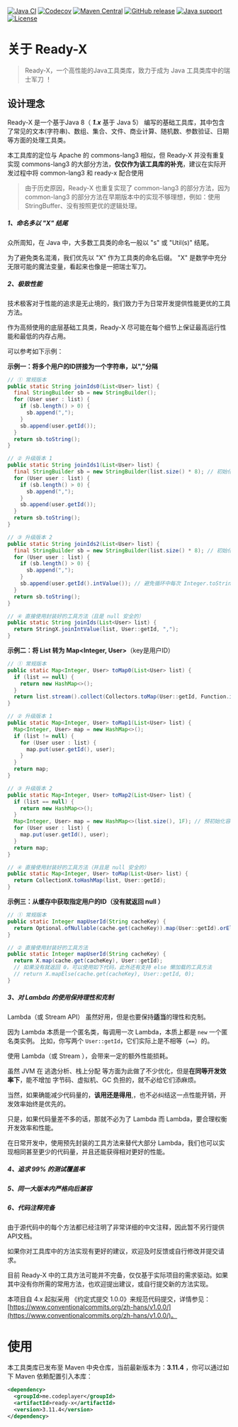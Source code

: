 [![Java CI](https://img.shields.io/github/actions/workflow/status/CodePlayer/ready-x/ci.yaml?branch=master&logo=github&logoColor=white)](https://github.com/CodePlayer/ready-x/actions/workflows/ci.yaml)
[![Codecov](https://img.shields.io/codecov/c/github/CodePlayer/ready-x/master?logo=codecov&logoColor=white)](https://codecov.io/gh/CodePlayer/ready-x/branch/master)
[![Maven Central](https://img.shields.io/maven-central/v/me.codeplayer/ready-x?logo=apache-maven&logoColor=white)](https://mvnrepository.com/artifact/me.codeplayer/ready-x)
[![GitHub release](https://img.shields.io/github/v/release/CodePlayer/ready-x)](https://github.com/CodePlayer/ready-x/releases)
[![Java support](https://img.shields.io/badge/Java-8+-green?logo=java&logoColor=white)](https://openjdk.java.net/)
[![License](https://img.shields.io/badge/License-Apache_2.0-blue.svg)](https://opensource.org/licenses/Apache-2.0)

# 关于 Ready-X

> Ready-X，一个高性能的Java工具类库，致力于成为 Java 工具类库中的瑞士军刀 ！

## 设计理念

Ready-X 是一个基于Java 8（ ***1.x*** 基于 Java 5） 编写的基础工具库，其中包含了常见的文本(字符串)、数组、集合、文件、商业计算、随机数、参数验证、日期等方面的处理工具类。

本工具库的定位与 Apache 的 commons-lang3 相似，但 Ready-X 并没有重复实现 commons-lang3 的大部分方法，**仅仅作为该工具库的补充**，建议在实际开发过程中将 common-lang3 和 ready-x 配合使用
> 由于历史原因，Ready-X 也重复实现了 common-lang3 的部分方法，因为 common-lang3 的部分方法在早期版本中的实现不够理想，例如：使用StringBuffer、没有按照更优的逻辑处理。


##### 1、命名多以 "X" 结尾

众所周知，在 Java 中，大多数工具类的命名一般以 "s" 或 "Util(s)" 结尾。

为了避免类名混淆，我们优先以 "X" 作为工具类的命名后缀。 "X" 是数学中充分无限可能的魔法变量，看起来也像是一把瑞士军刀。

##### 2、极致性能

技术极客对于性能的追求是无止境的，我们致力于为日常开发提供性能更优的工具方法。

作为高频使用的底层基础工具类，Ready-X 尽可能在每个细节上保证最高运行性能和最低的内存占用。

可以参考如下示例：

**示例一：将多个用户的ID拼接为一个字符串，以","分隔**
```java
// ① 常规版本
public static String joinIds0(List<User> list) {
  final StringBuilder sb = new StringBuilder();
  for (User user : list) {
    if (sb.length() > 0) {
      sb.append(",");
    }
    sb.append(user.getId());
  }
  return sb.toString();
}

// ② 升级版本 1
public static String joinIds1(List<User> list) {
  final StringBuilder sb = new StringBuilder(list.size() * 8); // 初始化容量
  for (User user : list) {
    if (sb.length() > 0) {
      sb.append(",");
    }
    sb.append(user.getId());
  }
  return sb.toString();
}

// ③ 升级版本 2
public static String joinIds2(List<User> list) {
  final StringBuilder sb = new StringBuilder(list.size() * 8); // 初始化容量
  for (User user : list) {
    if (sb.length() > 0) {
      sb.append(",");
    }
    sb.append(user.getId().intValue()); // 避免循环中每次 Integer.toString() 生成中间字符串的开销
  }
  return sb.toString();
}

// ④ 直接使用封装好的工具方法（且是 null 安全的）
public static String joinIds(List<User> list) {
  return StringX.joinIntValue(list, User::getId, ",");
}
```

**示例二：将 List<User> 转为 Map<Integer, User>**（key是用户ID）

```java
// ① 常规版本
public static Map<Integer, User> toMap0(List<User> list) {
  if (list == null) {
    return new HashMap<>();
  }
  return list.stream().collect(Collectors.toMap(User::getId, Function.identity()));
}

// ② 升级版本 1
public static Map<Integer, User> toMap1(List<User> list) {
  Map<Integer, User> map = new HashMap<>();
  if (list != null) {
    for (User user : list) {
      map.put(user.getId(), user);
    }
  }
  return map;
}

// ③ 升级版本 2
public static Map<Integer, User> toMap2(List<User> list) {
  if (list == null) {
    return new HashMap<>();
  }
  Map<Integer, User> map = new HashMap<>(list.size(), 1F); // 预初始化容量，避免循环中途的扩容开销
  for (User user : list) {
    map.put(user.getId(), user);
  }
  return map;
}

// ④ 直接使用封装好的工具方法（并且是 null 安全的）
public static Map<Integer, User> toMap(List<User> list) {
  return CollectionX.toHashMap(list, User::getId);
}

```

**示例三：从缓存中获取指定用户的ID（没有就返回 null ）**
```java
// ① 常规版本
public static Integer mapUserId(String cacheKey) {
  return Optional.ofNullable(cache.get(cacheKey)).map(User::getId).orElse(null);
}

// ② 直接使用封装好的工具方法
public static Integer mapUserId(String cacheKey) {
  return X.map(cache.get(cacheKey), User::getId);
  // 如果没有就返回 0，可以使用如下代码，此外还有支持 else 懒加载的工具方法
  // return X.mapElse(cache.get(cacheKey), User::getId, 0);
}
```

##### 3、对 Lambda 的使用保持理性和克制

Lambda（或 Stream API） 虽然好用，但是也要保持**适当**的理性和克制。

因为 Lambda 本质是一个匿名类，每调用一次 Lambda，本质上都是 `new` 一个匿名类实例。 比如，你写两个 `User::getId`，它们实际上是不相等（`==`）的。

使用 Lambda（或 Stream ），会带来一定的额外性能损耗。

虽然 JVM 在 逃逸分析、栈上分配 等方面为此做了不少优化，但是**在同等开发效率下**，能不增加 字节码、虚拟机、GC 负担的，就不必给它们添麻烦。

当然，如果确能减少代码量的，**该用还是得用**,，也不必纠结这一点性能开销，开发效率始终是优先的。

只是，如果代码量差不多的话，那就不必为了 Lambda 而 Lambda，要合理权衡开发效率和性能。

在日常开发中，使用预先封装的工具方法来替代大部分 Lambda，我们也可以实现相同甚至更少的代码量，并且还能获得相对更好的性能。

##### 4、追求 99% 的测试覆盖率


##### 5、同一大版本内严格向后兼容


##### 6、代码注释完备

由于源代码中的每个方法都已经注明了非常详细的中文注释，因此暂不另行提供API文档。

如果你对工具库中的方法实现有更好的建议，欢迎及时反馈或自行修改并提交请求。

目前 Ready-X 中的工具方法可能并不完备，仅仅基于实际项目的需求驱动。如果其中没有你所需的常用方法，也欢迎提出建议，或自行提交新的方法实现。

本项目自 4.x 起拟采用 《约定式提交 1.0.0》来规范代码提交，详情参见：[https://www.conventionalcommits.org/zh-hans/v1.0.0/](https://www.conventionalcommits.org/zh-hans/v1.0.0/)。

# 使用
本工具类库已发布至 Maven 中央仓库，当前最新版本为：**3.11.4** ，你可以通过如下 Maven 依赖配置引入本库：

```xml
<dependency>
  <groupId>me.codeplayer</groupId>
  <artifactId>ready-x</artifactId>
  <version>3.11.4</version>
</dependency>
```